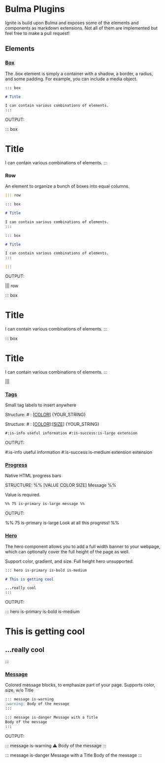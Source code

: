 # Bulma Plugins

Ignite is build upon Bulma and exposes some of the elements and components as markdown extensions. Not all of them are implemented but feel free to make a pull request!

## Elements

### [Box](https://bulma.io/documentation/elements/box/)

The .box element is simply a container with a shadow, a border, a radius, and some padding.
For example, you can include a media object.

```markdown
::: box

# Title

I can contain various combinations of elements.
:::
```

OUTPUT:

::: box

# Title

I can contain various combinations of elements.
:::

### Row

An element to organize a bunch of boxes into equal columns.

```markdown
||| row

::: box

# Title

I can contain various combinations of elements.
:::

::: box

# Title

I can contain various combinations of elements.
:::

|||
```

OUTPUT:

||| row

::: box

# Title

I can contain various combinations of elements.
:::

::: box

# Title

I can contain various combinations of elements.
:::

|||

### [Tags](https://bulma.io/documentation/elements/tag/)

Small tag labels to insert anywhere

Structure: # : [[COLOR](https://bulma.io/documentation/elements/tag/#colors)] {YOUR_STRING}

Structure: # : [[COLOR](https://bulma.io/documentation/elements/tag/#colors)]:[[SIZE](https://bulma.io/documentation/elements/tag/#sizes)] {YOUR_STRING}

```markdown
#:is-info useful information #:is-success:is-large extension
```

OUTPUT:

#:is-info useful information #:is-success:is-medium extension extension

### [Progress](https://bulma.io/documentation/elements/progress/)

Native HTML progress bars

STRUCTURE: %% [VALUE COLOR SIZE] Message %%

Value is required.

```markdown
%% 75 is-primary is-large message %%
```

OUTPUT:

%% 75 is-primary is-large Look at all this progress! %%

### [Hero](https://bulma.io/documentation/layout/hero/)

The hero component allows you to add a full width banner to your webpage, which can optionally cover the full height of the page as well.

Support color, gradient, and size. Full height hero unsupported.

```markdown
::: hero is-primary is-bold is-medium

# This is getting cool

...really cool
:::
```

OUTPUT:

::: hero is-primary is-bold is-medium

# This is getting cool

## ...really cool

:::

### [Message](https://bulma.io/documentation/components/message/)

Colored message blocks, to emphasize part of your page. Supports color, size, w/o Title

```markdown
::: message is-warning
:warning: Body of the message
:::

::: message is-danger Message with a Title
Body of the message
:::
```

OUTPUT:

::: message is-warning
:warning: Body of the message
:::

::: message is-danger Message with a Title
Body of the message
:::
